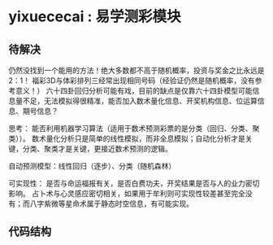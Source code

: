 yixuececai : 易学测彩模块
=========================================================


待解决
------

仍然没找到一个能用的方法！绝大多数都不高于随机概率，投资与奖金之比永远是2：1！
福彩3D与体彩排列三经常出现相同号码（经验证仍然是随机概率，没有参考意义！）
六十四卦回归分析可能有戏，目前的缺点是仅靠六十四卦模型可能信息量不足，无法模拟得很精准，能否加入数术量化信息、开奖机构信息、位运算信息、期号信息？


思考：
能否利用机器学习算法（适用于数术预测彩票的是分类（回归、分类、聚类））。
数术量化分析只是简单的线性模拟，而非全息模拟；自动化分析才是关键，分类、聚类才是关键，更接近数术预测的逻辑。

自动预测模型：线性回归（逐步）、分类（随机森林）

可实现性：
是否与命运福报有关，是否白费功夫，开奖结果是否与人的业力密切影响。
占卜术与心灵感应密切相关，如果用于牟利则可实现性较差甚至完全没有；而八字紫微等星命术属于静态时空信息，有可能实现。


代码结构
--------

